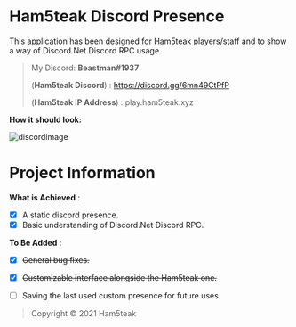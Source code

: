 # Ham5teak Discord Presence

This application has been designed for Ham5teak players/staff and to show a way of Discord.Net Discord RPC usage. 

> My Discord: **Beastman#1937**
> 
> (**Ham5teak Discord**) : https://discord.gg/6mn49CtPfP
> 
> (**Ham5teak IP Address**) : play.ham5teak.xyz

**How it should look:**

![discordimage](https://i.ibb.co/qgpLL7z/Screenshot-2021-04-19-144343.png)

# Project Information
**What is Achieved** :
- [x] A static discord presence.
- [x] Basic understanding of Discord.Net Discord RPC.

**To Be Added** :
- [x] ~~General bug fixes.~~
- [x] ~~Customizable interface alongside the Ham5teak one.~~
- [ ] Saving the last used custom presence for future uses.


> Copyright © 2021 Ham5teak 

